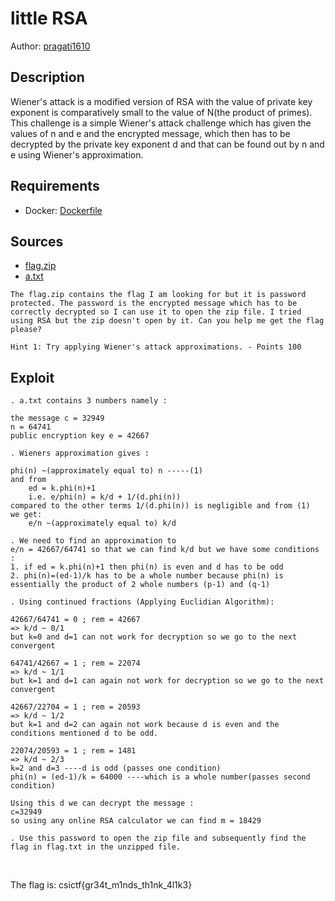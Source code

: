 # little RSA

Author: [pragati1610](https://github.com/pragati1610)

## Description

Wiener's attack is a modified version of RSA with the value of private key exponent is comparatively small to the value of N(the product of primes).
This challenge is a simple Wiener's attack challenge which has given the values of n and e and the encrypted message, which then has to be decrypted by the private key exponent d and that can be found out by n and e using Wiener's approximation.

## Requirements

- Docker: [Dockerfile](./Dockerfile)

## Sources

- [flag.zip](./flag.zip)
- [a.txt](./a.txt)

```
The flag.zip contains the flag I am looking for but it is password protected. The password is the encrypted message which has to be correctly decrypted so I can use it to open the zip file. I tried using RSA but the zip doesn't open by it. Can you help me get the flag please? 

Hint 1: Try applying Wiener's attack approximations. - Points 100
```

## Exploit
```
. a.txt contains 3 numbers namely :

the message c = 32949
n = 64741
public encryption key e = 42667

. Wieners approximation gives :

phi(n) ~(approximately equal to) n -----(1)
and from 
    ed = k.phi(n)+1
    i.e. e/phi(n) = k/d + 1/(d.phi(n))
compared to the other terms 1/(d.phi(n)) is negligible and from (1)
we get:
    e/n ~(approximately equal to) k/d

. We need to find an approximation to 
e/n = 42667/64741 so that we can find k/d but we have some conditions : 
1. if ed = k.phi(n)+1 then phi(n) is even and d has to be odd
2. phi(n)=(ed-1)/k has to be a whole number because phi(n) is essentially the product of 2 whole numbers (p-1) and (q-1)

. Using continued fractions (Applying Euclidian Algorithm):

42667/64741 = 0 ; rem = 42667
=> k/d ~ 0/1 
but k=0 and d=1 can not work for decryption so we go to the next convergent

64741/42667 = 1 ; rem = 22074
=> k/d ~ 1/1
but k=1 and d=1 can again not work for decryption so we go to the next convergent

42667/22704 = 1 ; rem = 20593
=> k/d ~ 1/2
but k=1 and d=2 can again not work because d is even and the conditions mentioned d to be odd.

22074/20593 = 1 ; rem = 1481
=> k/d ~ 2/3
k=2 and d=3 ----d is odd (passes one condition)
phi(n) = (ed-1)/k = 64000 ----which is a whole number(passes second condition)

Using this d we can decrypt the message :
c=32949
so using any online RSA calculator we can find m = 18429

. Use this password to open the zip file and subsequently find the flag in flag.txt in the unzipped file.
```

<br />

The flag is:
csictf{gr34t_m1nds_th1nk_4l1k3}
